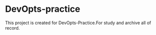 # DevOpts-practice
This project is created for DevOpts-Practice.For study and archive all of record.
